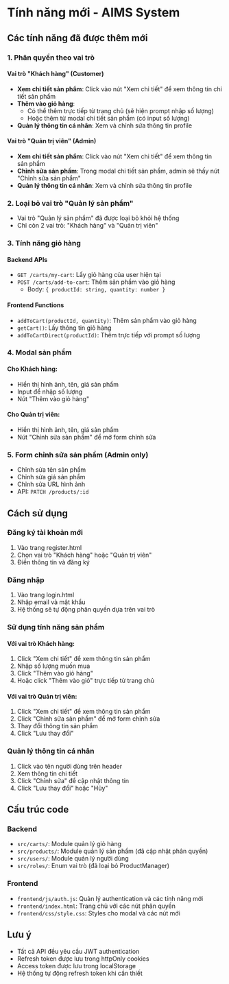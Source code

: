 # Tính năng mới - AIMS System

## Các tính năng đã được thêm mới

### 1. Phân quyền theo vai trò

#### Vai trò "Khách hàng" (Customer)
- **Xem chi tiết sản phẩm**: Click vào nút "Xem chi tiết" để xem thông tin chi tiết sản phẩm
- **Thêm vào giỏ hàng**: 
  - Có thể thêm trực tiếp từ trang chủ (sẽ hiện prompt nhập số lượng)
  - Hoặc thêm từ modal chi tiết sản phẩm (có input số lượng)
- **Quản lý thông tin cá nhân**: Xem và chỉnh sửa thông tin profile

#### Vai trò "Quản trị viên" (Admin)
- **Xem chi tiết sản phẩm**: Click vào nút "Xem chi tiết" để xem thông tin sản phẩm
- **Chỉnh sửa sản phẩm**: Trong modal chi tiết sản phẩm, admin sẽ thấy nút "Chỉnh sửa sản phẩm"
- **Quản lý thông tin cá nhân**: Xem và chỉnh sửa thông tin profile

### 2. Loại bỏ vai trò "Quản lý sản phẩm"
- Vai trò "Quản lý sản phẩm" đã được loại bỏ khỏi hệ thống
- Chỉ còn 2 vai trò: "Khách hàng" và "Quản trị viên"

### 3. Tính năng giỏ hàng

#### Backend APIs
- `GET /carts/my-cart`: Lấy giỏ hàng của user hiện tại
- `POST /carts/add-to-cart`: Thêm sản phẩm vào giỏ hàng
  - Body: `{ productId: string, quantity: number }`

#### Frontend Functions
- `addToCart(productId, quantity)`: Thêm sản phẩm vào giỏ hàng
- `getCart()`: Lấy thông tin giỏ hàng
- `addToCartDirect(productId)`: Thêm trực tiếp với prompt số lượng

### 4. Modal sản phẩm

#### Cho Khách hàng:
- Hiển thị hình ảnh, tên, giá sản phẩm
- Input để nhập số lượng
- Nút "Thêm vào giỏ hàng"

#### Cho Quản trị viên:
- Hiển thị hình ảnh, tên, giá sản phẩm
- Nút "Chỉnh sửa sản phẩm" để mở form chỉnh sửa

### 5. Form chỉnh sửa sản phẩm (Admin only)
- Chỉnh sửa tên sản phẩm
- Chỉnh sửa giá sản phẩm
- Chỉnh sửa URL hình ảnh
- API: `PATCH /products/:id`

## Cách sử dụng

### Đăng ký tài khoản mới
1. Vào trang register.html
2. Chọn vai trò "Khách hàng" hoặc "Quản trị viên"
3. Điền thông tin và đăng ký

### Đăng nhập
1. Vào trang login.html
2. Nhập email và mật khẩu
3. Hệ thống sẽ tự động phân quyền dựa trên vai trò

### Sử dụng tính năng sản phẩm

#### Với vai trò Khách hàng:
1. Click "Xem chi tiết" để xem thông tin sản phẩm
2. Nhập số lượng muốn mua
3. Click "Thêm vào giỏ hàng"
4. Hoặc click "Thêm vào giỏ" trực tiếp từ trang chủ

#### Với vai trò Quản trị viên:
1. Click "Xem chi tiết" để xem thông tin sản phẩm
2. Click "Chỉnh sửa sản phẩm" để mở form chỉnh sửa
3. Thay đổi thông tin sản phẩm
4. Click "Lưu thay đổi"

### Quản lý thông tin cá nhân
1. Click vào tên người dùng trên header
2. Xem thông tin chi tiết
3. Click "Chỉnh sửa" để cập nhật thông tin
4. Click "Lưu thay đổi" hoặc "Hủy"

## Cấu trúc code

### Backend
- `src/carts/`: Module quản lý giỏ hàng
- `src/products/`: Module quản lý sản phẩm (đã cập nhật phân quyền)
- `src/users/`: Module quản lý người dùng
- `src/roles/`: Enum vai trò (đã loại bỏ ProductManager)

### Frontend
- `frontend/js/auth.js`: Quản lý authentication và các tính năng mới
- `frontend/index.html`: Trang chủ với các nút phân quyền
- `frontend/css/style.css`: Styles cho modal và các nút mới

## Lưu ý
- Tất cả API đều yêu cầu JWT authentication
- Refresh token được lưu trong httpOnly cookies
- Access token được lưu trong localStorage
- Hệ thống tự động refresh token khi cần thiết 